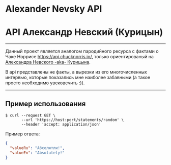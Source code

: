 # Alexander Nevsky API

# API Александр Невский (Курицын)

____
Данный проект является аналогом пародийного ресурса с фактами о Чаке Норрисе https://api.chucknorris.io/,
только ориентированый на [Александра Невского -aka- Курицына](https://www.kinopoisk.ru/name/224576/).

В api представлены не факты, а вырезки из его многочисленных интервью, которые показались мне наиболее забавными
(а такое просто необходимо увековечить :)).

____

## Пример использования

```
$ curl --request GET \
       --url 'https://host:port/statements/random' \
       --header 'accept: application/json'
```

Пример ответа:

```json
{
  "valueRu": "Абсолютли!",
  "valueEn": "Absolutely!"
}
```